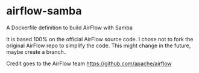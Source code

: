 # airflow-samba
A Dockerfile definition to build AirFlow with Samba

It is based 100% on the official AirFlow source code. I chose not to fork the original AirFlow repo to simplify the code.
This might change in the future, maybe create a branch..

Credit goes to the AirFlow team https://github.com/apache/airflow
